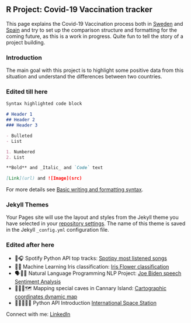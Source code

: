 ## R Project: Covid-19 Vaccination tracker

This page explains the Covid-19 Vaccination process both in [Sweden](https://github.com/pablo-ferro/Covid_Sweden_vaccination_gganimate) and [Spain](https://github.com/pablo-ferro/Covid_Spain_vaccination_gganimate) and try to set up the comparison structure and formatting for the coming future, as this is a work in progress. Quite fun to tell the story of a project building.

### Introduction

The main goal with this project is to highlight some positive data from this situation and understand the differences between two countries.


### Edited till here

```markdown
Syntax highlighted code block

# Header 1
## Header 2
### Header 3

- Bulleted
- List

1. Numbered
2. List

**Bold** and _Italic_ and `Code` text

[Link](url) and ![Image](src)
```

For more details see [Basic writing and formatting syntax](https://docs.github.com/en/github/writing-on-github/getting-started-with-writing-and-formatting-on-github/basic-writing-and-formatting-syntax).

### Jekyll Themes

Your Pages site will use the layout and styles from the Jekyll theme you have selected in your [repository settings](https://github.com/pablo-ferro/R-Vaccination-project/settings/pages). The name of this theme is saved in the Jekyll `_config.yml` configuration file.

### Edited after here

- 🕺🎧 Spotify Python API top tracks: [Spotipy most listened songs](https://github.com/pablo-ferro/Spotify_API_top_tracks)
- 🌸🌼 Machine Learning Iris classification: [Iris Flower classification](https://github.com/pablo-ferro/ML_iris_flower)
- 🗣👍🏽 Natural Language Programming NLP Project: [Joe Biden speech Sentiment Analysis](https://github.com/pablo-ferro/NLP_Biden_speech)
- 🧗🏻‍♀️🗺 Mapping special caves in Cannary Island: [Cartographic coordinates dynamic map]( https://github.com/pablo-ferro/mapping_Caves_in_CanaryIslands)
- 👨🏻‍🚀👋🏼 Python API Introduction [International Space Station](https://github.com/pablo-ferro/International_Space_Station_API)


Connect with me: [LinkedIn](https://www.linkedin.com/in/pablo-ferro/)
